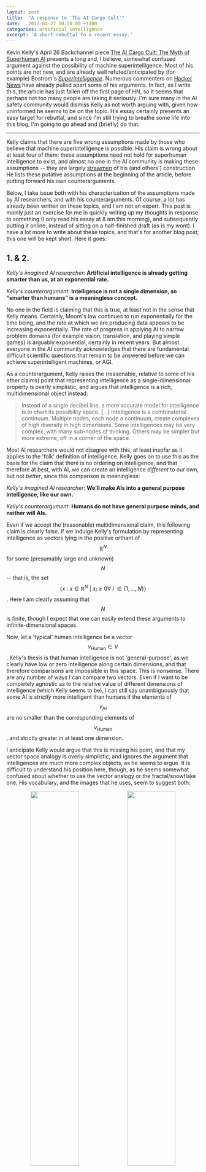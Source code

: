 ```yaml
---
layout: post
title:  "A response to 'The AI Cargo Cult'"
date:   2017-04-27 10:50:00 +1100
categories: artificial_intelligence
excerpt: 'A short rebuttal to a recent essay.'
---
```


Kevin Kelly's April 26 Backchannel piece [The AI Cargo Cult: The Myth of Superhuman AI](https://backchannel.com/the-myth-of-a-superhuman-ai-59282b686c62) presents a long and, I believe, somewhat confused argument against the possibility of machine superintelligence. Most of his points are not new, and are already well refuted/anticipated by (for example) Bostrom's [_Superintelligence_](https://en.wikipedia.org/wiki/Superintelligence:_Paths,_Dangers,_Strategies). Numerous commenters on [Hacker News](https://news.ycombinator.com/item?id=14205042) have already pulled apart some of his arguments. In fact, as I write this, the article has just fallen off the first page of HN, so it seems that perhaps not too many people are taking it seriously. I'm sure many in the AI safety community would dismiss Kelly as not worth arguing with, given how uninformed he seems to be on the topic. His essay certainly presents an easy target for rebuttal, and since I'm still trying to breathe some life into this blog, I'm going to go ahead and (briefly) do that.

---

Kelly claims that there are five wrong assumptions made by those who believe that machine superintelligence is possible. His claim is wrong about at least four of them: these assumptions need not hold for superhuman intelligence to exist, and almost no one in the AI community is making these assumptions -- they are largely [strawmen](https://en.wikipedia.org/wiki/Straw_man) of his (and others') construction. He lists these putative assumptions at the beginning of the article, before putting forward his own counterarguments.

Below, I take issue both with his characterisation of the assumptions made by AI researchers, and with his counterarguments. Of course, a lot has already been written on these topics, and I am not an expert. This post is mainly just an exercise for me in quickly writing up my thoughts in response to something (I only read his essay at 8 am this morning), and subsequently putting it online, instead of sitting on a half-finished draft (as is my wont). I have a lot more to write about these topics, and that's for another blog post; this one will be kept short. Here it goes:

## 1. & 2.

_Kelly's imagined AI researcher_: __Artificial intelligence is already getting smarter than us, at an exponential rate.__

_Kelly's counterargument_: __Intelligence is not a single dimension, so “smarter than humans” is a meaningless concept.__

No one in the field is claiming that this is true, at least not in the sense that Kelly means. Certainly, Moore's law continues to run exponentially for the time being, and the rate at which we are producing data appears to be increasing exponentially. The rate of progress in applying AI to narrow problem domains (for example vision, translation, and playing simple games) is arguably exponential, certainly in recent years. But almost everyone in the AI community acknowledges that there are fundamental difficult scientific questions that remain to be answered before we can achieve superintelligent machines, or AGI.

As a counterargument, Kelly raises the (reasonable, relative to some of his other claims) point that representing intelligence as a single-dimensional property is overly simplistic, and argues that intelligence is a rich, multidimensional object instead:

> Instead of a single decibel line, a more accurate model for intelligence is to chart its possibility space. [...] Intelligence is a combinatorial continuum. Multiple nodes, each node a continuum, create complexes of high diversity in high dimensions. Some intelligences may be very complex, with many sub-nodes of thinking. Others may be simpler but more extreme, off in a corner of the space.

Most AI researchers would not disagree with this, at least insofar as it applies to the 'folk' definition of intelligence. Kelly goes on to use this as the basis for the claim that there is no ordering on intelligence, and that therefore at best, with AI, we can create an intelligence _different_ to our own, but not _better_, since this comparison is meaningless:

_Kelly's imagined AI researcher_: __We’ll make AIs into a general purpose intelligence, like our own.__

_Kelly's counterargument_: __Humans do not have general purpose minds, and neither will AIs.__

Even if we accept the (reasonable) multidimensional claim, this following claim is clearly false. If we indulge Kelly's formulation by representing intelligence as vectors lying in the positive orthant of $$\mathbb{R}^N$$ for some (presumably large and unknown) $$N$$ -- that is, the set $$\{x\ :\ x\in\mathbb{R}^N\ \lvert\ x_i \geq 0 \forall\  i\ \in\{1,\dots,N\}\}$$. Here I am clearly assuming that $$N$$ is finite, though I expect that one can easily extend these arguments to infinite-dimensional spaces.

Now, let a 'typical' human intelligence be a vector $$v_{\text{Human}} \in V$$. Kelly's thesis is that human intelligence is not 'general-purpose', as we clearly have low or zero intelligence along certain dimensions, and that therefore comparisons are impossible in this space. This is nonsense. There are any number of ways I can compare two vectors. Even if I want to be completely agnostic as to the relative value of different dimensions of intelligence (which Kelly seems to be), I can still say unambiguously that some AI is _strictly_ more intelligent than humans if the elements of $$v_{\text{AI}}$$ are no smaller than the corresponding elements of $$v_{\text{Human}}$$, and strictly greater in at least one dimension.

I anticipate Kelly would argue that this is missing his point, and that my vector space analogy is overly simplistic, and ignores the argument that intelligences are much more complex objects, as he seems to argue. It is difficult to understand his position here, though, as he seems somewhat confused about whether to use the vector analogy or the fractal/snowflake one. His vocabulary, and the images that he uses, seem to suggest both:

<center><img src="/assets/kelly/complex.png" width="50%" /><img src="/assets/kelly/vector.jpeg" width="50%" /></center>

In any case, this argument is largely about definitions of intelligence. Kelly chooses to define intelligence in a way that makes every animal unique and incomparable, and so tries to render the question of 'superhuman' intelligence moot. But most AI researchers would take the pragmatic view, that intelligence only matters insofar as what it enables you to _do_: can you build rockets to Mars? Can you invent new math? Can you conquer the planet/galaxy/observable universe? This issue relates to point 5, below.

### 3.

_Kelly's imagined AI researcher_: __We can make human intelligence in silicon.__

_Kelly's counterargument_: __Emulation of human thinking in other media will be constrained by cost.__

Kelly claims that the only way to faithfully simulate human cognition _in real time_ is to do it using human tissue: essentially with brains:

> ... [T]he only way to get a very human-like thought process is to run the computation on very human-like wet tissue. That also means that very big, complex artificial intelligences run on dry silicon will produce big, complex, unhuman-like minds. If it would be possible to build artificial wet brains using human-like grown neurons, my prediction is that their thought will be more similar to ours. The benefits of such a wet brain are proportional to how similar we make the substrate. The costs of creating wetware is huge and the closer that tissue is to human brain tissue, the more cost-efficient it is to just make a human. After all, making a human is something we can do in nine months.

This seems not particularly well-argued or relevant. Certainly, if we emulate brains in silicon, they won't behave _exactly like human brains_. Surely that's the whole point. As far as objections to AGI go, I don't see how this is part of a strong case. He clearly concedes that brains are essentially wet computers, so this should be the end of the matter. The issue of fidelity is not very interesting to most AI researchers; insert bird/plane analogy here.

### 4.

_Kelly's imagined idiotic AI researcher_: __Intelligence can be expanded without limit.__

_Kelly's counterargument_: __Derp.__

Show me a __single__ AI researcher that actually believes this. This is the laziest strawman I've ever seen. It is particularly grating to see him bring up limits in physics, as though not a single AI researcher has studied physics before. Here's Kelly:

> It stands to reason that reason itself is finite, and not infinite. So the question is, where is the limit of intelligence? We tend to believe that the limit is way beyond us, way “above” us, as we are “above” an ant. Setting aside the recurring problem of a single dimension, what evidence do we have that the limit is not us? Why can’t we be at the maximum? Or maybe the limits are only a short distance away from us? Why do we believe that intelligence is something that can continue to expand forever?

Hey dude, the middle ages called, and they want their [anthropocentrism](https://en.wikipedia.org/wiki/Anthropocentrism) back. What are the odds that human intelligence is _the most intelligent it is possible to be, at all, ever_? This is thoroughly debunked in so many places (hint: you should actually read Bostrom's book before you shit on it).

In all seriousness: throughout the article it is pretty obvious that Kelly is not well-informed on the topic of AI, but here he exposes a profound ignorance of history. Arguably one of the central narratives of science has been the ejection of humans from the center of the universe.

To be clear: no, the limits of intelligence are clearly not infinite. Yes, they are almost certainly _significantly_ higher than human-level. I refer the reader to the excellent [On the Impossibility of Supersized Machines](https://arxiv.org/abs/1703.10987).

### 5.

_Kelly's imagined AI researcher_: __Once we have exploding superintelligence it can solve most of our problems.__

_Kelly's counterargument_: __Intelligences are only one factor in progress.__

Kelly takes issue with the claim that having more intelligence makes you more able to solve problems. He brands the claim 'thinkism':

> Many proponents of an explosion of intelligence expect it will produce an explosion of progress. I call this mythical belief “thinkism.” It’s the fallacy that future levels of progress are only hindered by a lack of thinking power, or intelligence. (I might also note that the belief that thinking is the magic super ingredient to a cure-all is held by a lot of guys who like to think.)

Kelly goes on:

> Let’s take curing cancer or prolonging longevity. These are problems that thinking alone cannot solve. No amount of thinkism will discover how the cell ages, or how telomeres fall off. No intelligence, no matter how super duper, can figure out how the human body works simply by reading all the known scientific literature in the world today and then contemplating it. No super AI can simply think about all the current and past nuclear fission experiments and then come up with working nuclear fusion in a day. A lot more than just thinking is needed to move between not knowing how things work and knowing how they work. There are tons of experiments in the real world, each of which yields tons and tons of contradictory data, requiring further experiments that will be required to form the correct working hypothesis. Thinking about the potential data will not yield the correct data.

Here, I think, is where we get to the core of the matter. Kelly's notion of intelligence is not _operational_: Kelly neglects the fact that superintelligences will have _agency_. Here's an idea: a superintelligence can run experiments of its own, or at the very least suggest experiments for humans to run. Being smarter lets you _do more stuff_. Chimpanzees could not have designed the Large Hadron Collider. It is precisely the superhuman intelligence that we hope to create that _will_ solve our problems. In the Legg/Hutter [definition of intelligence][Legg08], intelligence essentially boils down to the _capacity to solve problems_. If we use this definition, then _by construction_, a machine superintelligence will be able to solve problems that humans cannot.

That's the whole point of building AGI in the first place.

[Legg08]: http://www.vetta.org/documents/Machine_Super_Intelligence.pdf
